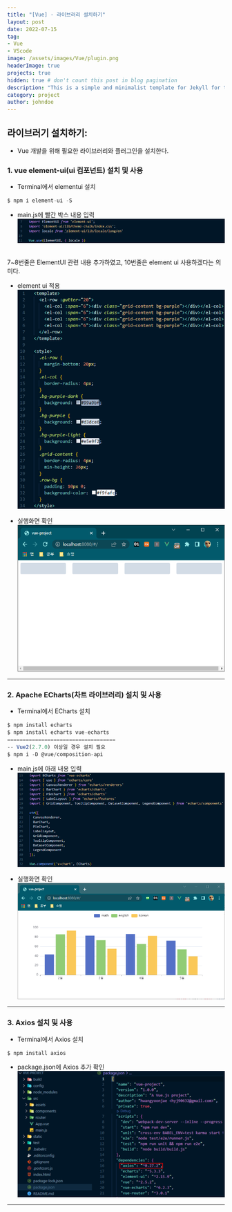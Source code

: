 ```yaml
---
title: "[Vue] - 라이브러리 설치하기"
layout: post
date: 2022-07-15
tag: 
- Vue
- VScode
image: /assets/images/Vue/plugin.png
headerImage: true
projects: true
hidden: true # don't count this post in blog pagination
description: "This is a simple and minimalist template for Jekyll for those who likes to eat noodles."
category: project
author: johndoe
---
```


## 라이브러기 설치하기:
- Vue 개발을 위해 필요한 라이브러리와 플러그인을 설치한다.

### 1. vue element-ui(ui 컴포넌트) 설치 및 사용
- Terminal에서 elementui 설치
```javascript
$ npm i element-ui -S
```

- main.js에 빨간 박스 내용 입력
[![텍스트](../assets/images/Vue/element-ui%20main.js%EC%97%90%20%EC%B6%94%EA%B0%80.PNG)](../assets/images/Vue/element-ui%20main.js%EC%97%90%20%EC%B6%94%EA%B0%80.PNG)
<br>
7~8번줄은 ElementUI 관련 내용 추가하였고, 10번줄은 element ui 사용하겠다는 의미다.

- element ui 적용
[![텍스트](../assets/images/Vue/element-ui%20%EC%A0%81%EC%9A%A9.PNG)](../assets/images/Vue/element-ui%20%EC%A0%81%EC%9A%A9.PNG)

- 실행화면 확인
[![텍스트](../assets/images/Vue/element-ui%20%EC%8B%A4%ED%96%89%ED%99%94%EB%A9%B4.PNG)](../assets/images/Vue/element-ui%20%EC%8B%A4%ED%96%89%ED%99%94%EB%A9%B4.PNG)

* * *

### 2. Apache ECharts(차트 라이브러리) 설치 및 사용
- Terminal에서 ECharts 설치
```javascript
$ npm install echarts
$ npm install echarts vue-echarts
===================================
-- Vue2(2.7.0) 이상일 경우 설치 필요
$ npm i -D @vue/composition-api
```

- main.js에 아래 내용 입력
[![텍스트](../assets/images/Vue/echart%20main.js%EC%97%90%20%EC%B6%94%EA%B0%80.PNG)](../assets/images/Vue/echart%20main.js%EC%97%90%20%EC%B6%94%EA%B0%80.PNG)

- 실행화면 확인
[![텍스트](../assets/images/Vue/echart%20%EC%8B%A4%ED%96%89%ED%99%94%EB%A9%B4.PNG)](../assets/images/Vue/echart%20%EC%8B%A4%ED%96%89%ED%99%94%EB%A9%B4.PNG)

* * *

### 3. Axios 설치 및 사용
- Terminal에서 Axios 설치
```javascript
$ npm install axios
```

- package.json에 Axios 추가 확인
[![텍스트](../assets/images/Vue/axios%20%EC%84%A4%EC%B9%98%EB%B2%84%EC%A0%84%20%ED%99%95%EC%9D%B8.PNG)](../assets/images/Vue/axios%20%EC%84%A4%EC%B9%98%EB%B2%84%EC%A0%84%20%ED%99%95%EC%9D%B8.PNG)

* * *